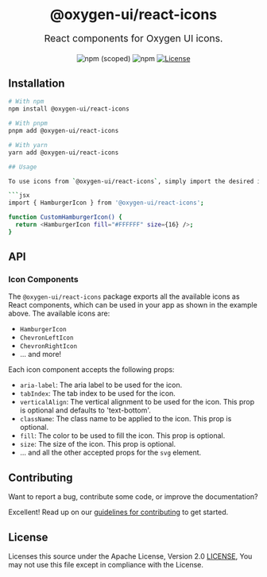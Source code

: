 <p align="center" style="color: #343a40">
  <h1 align="center">@oxygen-ui/react-icons</h1>
</p>
<p align="center" style="font-size: 1.2rem;">React components for Oxygen UI icons.</p>
<div align="center">
  <img alt="npm (scoped)" src="https://img.shields.io/npm/v/@oxygen-ui/react-icons">
  <img alt="npm" src="https://img.shields.io/npm/dw/@oxygen-ui/react-icons">
  <a href="./LICENSE"><img src="https://img.shields.io/badge/License-Apache%202.0-blue.svg" alt="License"></a>
</div>

## Installation

```bash
# With npm
npm install @oxygen-ui/react-icons

# With pnpm
pnpm add @oxygen-ui/react-icons

# With yarn
yarn add @oxygen-ui/react-icons

## Usage

To use icons from `@oxygen-ui/react-icons`, simply import the desired icon as a React component and use it in your code:

```jsx
import { HamburgerIcon } from '@oxygen-ui/react-icons';

function CustomHamburgerIcon() {
  return <HamburgerIcon fill="#FFFFFF" size={16} />;
}
```

## API

### Icon Components

The `@oxygen-ui/react-icons` package exports all the available icons as React components, which can be used in your app as shown in the example above. The available icons are:

- `HamburgerIcon`
- `ChevronLeftIcon`
- `ChevronRightIcon`
- ... and more!

Each icon component accepts the following props:

- `aria-label`: The aria label to be used for the icon.
- `tabIndex`: The tab index to be used for the icon.
- `verticalAlign`: The vertical alignment to be used for the icon. This prop is optional and defaults to 'text-bottom'.
- `className`: The class name to be applied to the icon. This prop is optional.
- `fill`: The color to be used to fill the icon. This prop is optional.
- `size`: The size of the icon. This prop is optional.
- ... and all the other accepted props for the `svg` element.

## Contributing

Want to report a bug, contribute some code, or improve the documentation?

Excellent! Read up on our [guidelines for contributing](../../CONTRIBUTING.md) to get started.

## License

Licenses this source under the Apache License, Version 2.0 [LICENSE](../../LICENSE), You may not use this file except in compliance with the License.
